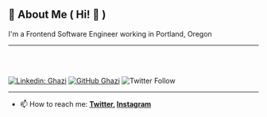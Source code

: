 
## 🚀 About Me ( Hi! 👋 )
I'm a Frontend Software Engineer working in Portland, Oregon

---

<br/><br/>

[![Linkedin: Ghazi](https://img.shields.io/badge/-John_Edmondson-blue?style=flat-square&logo=Linkedin&logoColor=white&link=https://www.linkedin.com/in/johnedmondsondev/)](https://www.linkedin.com/in/johnedmondsondev/)
[![GitHub Ghazi](https://img.shields.io/github/followers/basicjohn?label=follow&style=social)](https://github.com/basicjohn)
![Twitter Follow](https://img.shields.io/twitter/follow/basicjohn?style=social)

---

- 📫 How to reach me:
  **[Twitter](https://twitter.com/basicjohn), [Instagram](https://instagram.com/basicjohn)**



